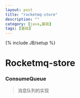 ```yaml
---
layout: post
title: "rocketmq-store"
description: ""
category: [java,基础]
tags: [基础]
---
```

{% include JB/setup %}

# Rocketmq-store

### ConsumeQueue

> 消息队列的实现